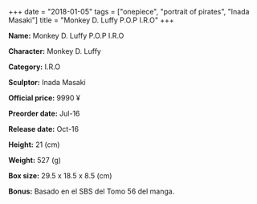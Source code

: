 +++
date = "2018-01-05"
tags = ["onepiece", "portrait of pirates", "Inada Masaki"]
title = "Monkey D. Luffy P.O.P I.R.O"
+++

**Name:** Monkey D. Luffy P.O.P I.R.O

**Character:** Monkey D. Luffy

**Category:** I.R.O 

**Sculptor:** Inada Masaki

**Official price:** 9990 ¥

**Preorder date:** Jul-16

**Release date:** Oct-16

**Height:** 21 (cm)

**Weight:** 527 (g)

**Box size:** 29.5 x 18.5 x 8.5 (cm)

**Bonus:** Basado en el SBS del Tomo 56 del manga.
